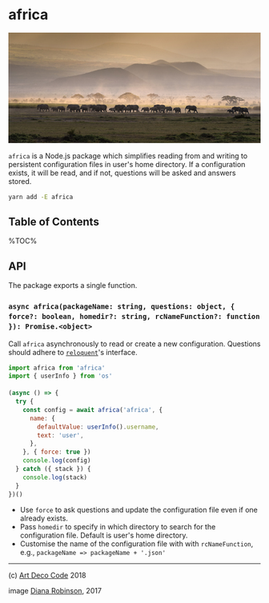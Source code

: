 # africa

<a href="https://npmjs.org/packages/africa">
    <img src="./africa.jpg" alt="Africa" />
</a>

`africa` is a Node.js package which simplifies reading from and writing to
persistent configuration files in user's home directory. If a configuration
exists, it will be read, and if not, questions will be asked and answers stored.

```sh
yarn add -E africa
```
<!--
## ES5

The package uses some newer language features. For your convenience, it's been
transpiled to be compatible with Node 4. You can use the following snippet.

```js
const africa = require('africa/es5/src')
``` -->

## Table of Contents

%TOC%

## API

The package exports a single function.

### `async africa(packageName: string, questions: object, { force?: boolean, homedir?: string, rcNameFunction?: function }): Promise.<object>`

Call `africa` asynchronously to read or create a new configuration. Questions
should adhere to [`reloquent`][2]'s interface.

```js
import africa from 'africa'
import { userInfo } from 'os'

(async () => {
  try {
    const config = await africa('africa', {
      name: {
        defaultValue: userInfo().username,
        text: 'user',
      },
    }, { force: true })
    console.log(config)
  } catch ({ stack }) {
    console.log(stack)
  }
})()
```

- Use `force` to ask questions and update the configuration file even if one
already exists.
- Pass `homedir` to specify in which directory to search for the configuration
file. Default is user's home directory.
- Customise the name of the configuration file with with `rcNameFunction`, e.g.,
`packageName => packageName + '.json'`

---

(c) [Art Deco Code][1] 2018

image [Diana Robinson][3], 2017

[1]: https://artdeco.bz
[2]: https://www.npmjs.com/package/reloquent
[3]: https://www.flickr.com/photos/dianasch/31316774424/in/photolist-PHmDYC-moFj48-Q4Aya5-63Gpiw-mLTkJi-VNKhAn-Rz3Mrh-62BZoA-5q9HuM-6cnt7G-5Jv17M-zn5DFn-5QA73Q-6xjraT-aqGVsL-odrGp-azaw9g-wJQZ9M-4nGawg-4rHcYe-atRxbW-5JYiwy-eki9WF-ahdLm5-aTm2jZ-bp9exn-9xL37X-NBPkZ9-38Exqu-69Wv9G-7yxhvg-8GsnfW-agEC2n-svkzJf-k1ihc6-pPd9Aj-5SuyNP-aAg4Gf-DAMWZ1-DHceLL-oCxZ7U-pQe8E4-y875RB-c21GHN-dNZXJ3-NJ5yVx-e663y6-e6bFDq-jYo6Sm-cem5Xu

